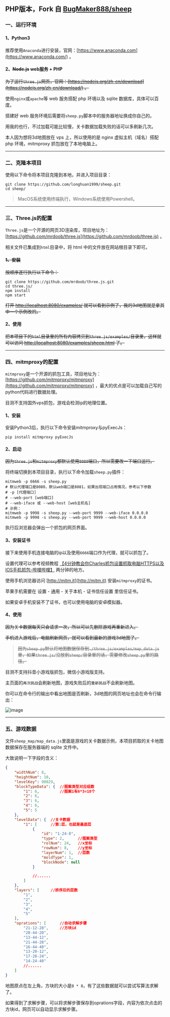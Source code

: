 ## PHP版本，Fork 自 [BugMaker888/sheep](https://github.com/BugMaker888/sheep)

### 一、运行环境

#### 1、Python3

推荐使用`Anaconda`进行安装，官网：[https://www.anaconda.com](https://www.anaconda.com/) 。

#### 2、~~Node.js~~ web服务 + PHP

~~为了运行`three.js`网页，官网：[https://nodejs.org/zh-cn/download](https://nodejs.org/zh-cn/download/) 。~~

使用`nginx`或`apache`等 web 服务搭配 php 环境以及 sqlite 数据库，具体可以百度。

搭建好 web 服务环境后需要将`sheep.py`脚本中的服务器地址换成你自己的。

用我的也行，不过加载可能比较慢，关卡数据加载失败的话可以多刷新几次。

本人因为想将3d地图放在 vps 上，所以使用的是 nginx 虚拟主机（域名）搭配 php 环境，mitmproxy 抓包放在了本地电脑上。

---

### 二、克隆本项目

使用以下命令将本项目克隆到本地，并进入项目目录：
```
git clone https://github.com/longhuan1999/sheep.git
cd sheep/
```

> MacOS系统使用终端执行，Windows系统使用Powershell。

---

### 三、Three.js的配置

`Three.js`是一个开源的网页3D渲染库，项目地址为：[https://github.com/mrdoob/three.js](https://github.com/mrdoob/three.js) 。

相关文件已集成到`html`目录中，将 html 中的文件放在网站根目录下即可。

#### ~~1、安装~~

~~按顺序逐行执行以下命令：~~
```
git clone https://github.com/mrdoob/three.js.git
cd three.js/
npm install
npm start
```

~~打开 [http://localhost:8080/examples/](http://localhost:8080/examples/) 就可以看到示例了，我的3d地图就是拿其中一个示例改的。~~


#### 2、使用

~~把本项目下的`html`目录里的所有内容拷贝到`three.js/examples/`目录里，这样就可以访问 [http://localhost:8080/examples/sheep.html](http://localhost:8080/examples/sheep.html) 了。~~


---

### 四、mitmproxy的配置

`mitmproxy`是一个开源的抓包工具，项目地址为：[https://github.com/mitmproxy/mitmproxy](https://github.com/mitmproxy/mitmproxy) ，最大的优点是可以加载自己写的python代码进行数据处理。

目测不支持国外vps抓包，游戏会检测ip的地理位置。

#### 1、安装

安装Python3后，执行以下命令安装mitmproxy与pyExecJs：
```
pip install mitmproxy pyExecJs
```

#### 2、启动

~~因为`three.js`和`mitmproxy`都默认使用`8080`端口，所以需要改一下端口运行。~~

将终端切换到本项目目录，执行以下命令加载`sheep.py`插件：
```
mitmweb -p 6666 -s sheep.py
# 默认代理端口是8080，默认web端口是8081，如果出现端口占用情况，参考以下参数
# -p [代理端口]
# --web-port [web端口]
# --web-iface 或 --web-host [web主机名]
# 示例：
mitmweb -p 9998 -s sheep.py --web-port 9999 --web-iface 0.0.0.0
mitmweb -p 9998 -s sheep.py --web-port 9999 --web-host 0.0.0.0
```

执行后浏览器会弹出一个抓包的网页界面。


#### 3、安装证书

接下来使用手机连接电脑的ip以及使用`6666`端口作为代理，就可以抓包了。

设置代理可以参考视频教程 [【4分钟教会你Charles抓包设置抓取电脑HTTPS以及IOS手机抓包-哔哩哔哩】](https://b23.tv/S0d8iYa) 两分钟的地方。

使用手机浏览器访问 [http://mitm.it](http://mitm.it) 安装`mitmproxy`的证书。

苹果手机需要在 <kbd>设置</kbd> - <kbd>通用</kbd> - <kbd>关于本机</kbd> - <kbd>证书信任设置</kbd> 里信任证书。

如果安卓手机安装不了证书，也可以使用电脑的安卓模拟器。


#### 4、使用

~~因为关卡数据每天只会请求一次，所以可以先删除游戏再重新进入。~~

~~手机进入游戏后，电脑刷新网页，就可以看到最新的游戏3d地图了。~~

> ~~因为`sheep.py`默认将地图数据保存到`./three.js/examples/map_data.js`里，如果`three.js/`没放到`sheep/`目录里的话，需要修改`sheep.py`里的路径。~~

目测不支持抖音小游戏版抓包，微信小游戏版支持。

主页面的`再次挑战`会刷新地图，游戏失败后的`重新挑战`不会刷新地图。

你可以在命令行的输出中看出地图是否刷新，3d地图的网页地址也会在命令行输出：

![image](https://user-images.githubusercontent.com/43313501/193447310-8bc58d9b-8548-4c23-a98d-38c2e3804a4f.png)

---

### 五、游戏数据

文件`sheep_map/map_data.js`里面是游戏的关卡数据示例，本项目抓取的关卡地图数据保存在服务器端的 sqlite 文件中。

大致说明一下字段的含义：

``` json
{
    "widthNum": 8,
    "heightNum": 10,
    "levelKey": 90029,
    "blockTypeData": {  //图案类型对应组数
        "1": 6,         //图案1有6*3=18个
        "2": 6,
        "3": 6,
        "4": 6,
        "5": 5
    },
    "levelData": {  //关卡数据
        "1": [      //第1层，也就是最底层
            {
                "id": "1-24-8",
                "type": 2,      //图案类型
                "rolNum": 24,   //x坐标
                "rowNum": 8,    //y坐标
                "layerNum": 1,  //层数
                "moldType": 1,
                "blockNode": null
            }

            //......
        ]
    },
    "layers": [     //排序后的层数
        "1",
        "2",
        "3",
        "4",
        "5"
    ],
    "oprations": [      //自动求解步骤
        "21-12-28",     //方块id
        "20-44-20",
        "13-44-12",
        "21-44-28",
        "16-44-40",
        "13-20-12",
        "17-28-24",
        "14-24-40"
        //......
    ]
}
```

地图原点在左上角，方块的大小是`8 * 8`，有了这些数据就可以尝试写算法求解了。

如果得到了求解步骤，可以将求解步骤保存到oprations字段，内容为依次点击的方块id，网页可以自动显示求解步骤。